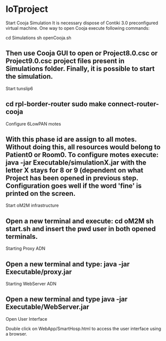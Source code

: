 # IoTproject
Start Cooja Simulation
It is necessary dispose of Contiki 3.0 preconfigured virtual machine. One way to open Cooja execute following commands:

cd Simulations
sh openCooja.sh


Then use Cooja GUI to open or Project8.0.csc or Project9.0.csc project files present in Simulations folder.
Finally, it is possible to start the simulation.
----------------------------------------------------------------------------------
Start tunslip6

cd rpl-border-router
sudo make connect-router-cooja
----------------------------------------------------------------------------------
Configure 6LowPAN motes

With this phase id are assign to all motes. Without doing this, all resources would belong to Patient0 or Room0. To configure motes execute:
java -jar Executable/simulationX.jar
with the letter X stays for 8 or 9 (dependent on what Project has been opened in previous step. Configuration goes well if the word 'fine' is printed on the screen.
----------------------------------------------------------------------------------
Start oM2M infrastructure

Open a new terminal and execute:
cd oM2M
sh start.sh
and insert the pwd user in both opened terminals.
----------------------------------------------------------------------------------
Starting Proxy ADN

Open a new terminal and type:
java -jar Executable/proxy.jar
----------------------------------------------------------------------------------
Starting WebServer ADN

Open a new terminal and type
java -jar Executable/WebServer.jar
----------------------------------------------------------------------------------
Open User Interface

Double click on WebApp/SmartHosp.html to access the user interface using a browser.


